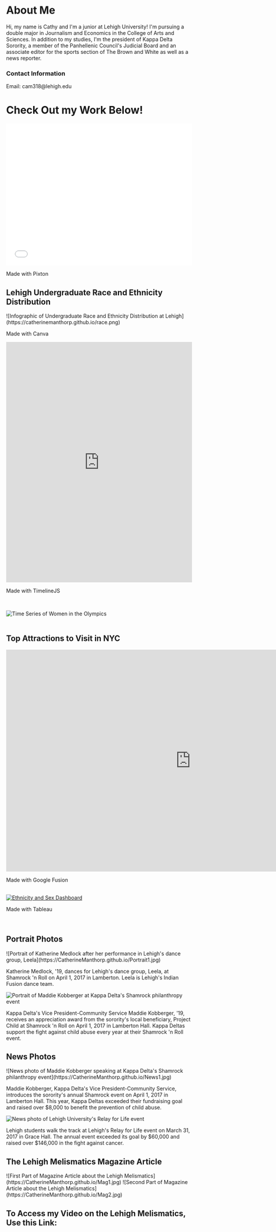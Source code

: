 <h1>About Me</h1>
<p>Hi, my name is Cathy and I'm a junior at Lehigh University! I'm pursuing a double major in Journalism and Economics in the College of Arts and Sciences. In addition to my studies, I'm the president of Kappa Delta Sorority, a member of the Panhellenic Council's Judicial Board and an associate editor for the sports section of The Brown and White as well as a news reporter.</p>
<h3>Contact Information</h3>
<p>Email: cam318@lehigh.edu</p>


<h1>Check Out my Work Below!</h1>

<iframe src="//www.pixton.com/embed/nlq6u83d" frameborder="0" width="100%" height="384" allowfullscreen></iframe>
<p>Made with Pixton</p>

<h2>Lehigh Undergraduate Race and Ethnicity Distribution</h2>
![Infographic of Undergraduate Race and Ethnicity Distribution at Lehigh](https://catherinemanthorp.github.io/race.png)
<p>Made with Canva</p>

<iframe src='https://cdn.knightlab.com/libs/timeline3/latest/embed/index.html?source=1hXOw36pGS262etc4D0Ut_Gt61j66F8neVZKxBqYD9Lk&font=Default&lang=en&initial_zoom=2&height=650' width='100%' height='650' webkitallowfullscreen mozallowfullscreen allowfullscreen frameborder='0'></iframe>
<p>Made with TimelineJS</p>
<br>

![Time Series of Women in the Olympics](https://catherinemanthorp.github.io/womenolympics.png)
<br>
<br>

<h2>Top Attractions to Visit in NYC</h2>
<iframe width="1000" height="600" scrolling="no" frameborder="no" src="https://fusiontables.google.com/embedviz?q=select+col0+from+1z5qxlKn3kzisU01h2kLOith_UE_nNYs6RV_R97ry&amp;viz=MAP&amp;h=false&amp;lat=40.86042659051754&amp;lng=-73.9888840068848&amp;t=1&amp;z=11&amp;l=col0&amp;y=2&amp;tmplt=2&amp;hml=ONE_COL_LAT_LNG"></iframe>
<p>Made with Google Fusion</p>
<br>

<md>
<div class='tableauPlaceholder' id='viz1488993834196' style='position: relative'><noscript><a href='#'><img alt='Ethnicity and Sex Dashboard ' src='https:&#47;&#47;public.tableau.com&#47;static&#47;images&#47;Ba&#47;BachelorsPercentage&#47;EthnicityandSexDashboard&#47;1_rss.png' style='border: none' /></a></noscript><object class='tableauViz'  style='display:none;'><param name='host_url' value='https%3A%2F%2Fpublic.tableau.com%2F' /> <param name='site_root' value='' /><param name='name' value='BachelorsPercentage&#47;EthnicityandSexDashboard' /><param name='tabs' value='no' /><param name='toolbar' value='yes' /><param name='static_image' value='https:&#47;&#47;public.tableau.com&#47;static&#47;images&#47;Ba&#47;BachelorsPercentage&#47;EthnicityandSexDashboard&#47;1.png' /> <param name='animate_transition' value='yes' /><param name='display_static_image' value='yes' /><param name='display_spinner' value='yes' /><param name='display_overlay' value='yes' /><param name='display_count' value='yes' /></object></div>                <script type='text/javascript'>                    var divElement = document.getElementById('viz1488993834196');                    var vizElement = divElement.getElementsByTagName('object')[0];                    vizElement.style.width='100%';vizElement.style.height=(divElement.offsetWidth*0.75)+'px';                    var scriptElement = document.createElement('script');                    scriptElement.src = 'https://public.tableau.com/javascripts/api/viz_v1.js';                    vizElement.parentNode.insertBefore(scriptElement, vizElement);                </script>
<p>Made with Tableau</p>
</md>
<br>

<h2>Portrait Photos</h2>
![Portrait of Katherine Medlock after her performance in Lehigh's dance group, Leela](https://CatherineManthorp.github.io/Portrait1.jpg)
<p>Katherine Medlock, '19, dances for Lehigh's dance group, Leela, at Shamrock 'n Roll on April 1, 2017 in Lamberton. Leela is Lehigh's Indian Fusion dance team.</p>

![Portrait of Maddie Kobberger at Kappa Delta's Shamrock philanthropy event](http://CatherineManthorp.github.io/Portrait2.jpg)
<p>Kappa Delta's Vice President-Community Service Maddie Kobberger, '19, receives an appreciation award from the sorority's local beneficiary, Project Child at Shamrock 'n Roll on April 1, 2017 in Lamberton Hall. Kappa Deltas support the fight against child abuse every year at their Shamrock 'n Roll event.</p>


<h2>News Photos</h2>
![News photo of Maddie Kobberger speaking at Kappa Delta's Shamrock philanthropy event](https://CatherineManthorp.github.io/News1.jpg)
<p>Maddie Kobberger, Kappa Delta's Vice President-Community Service, introduces the sorority's annual Shamrock event on April 1, 2017 in Lamberton Hall. This year, Kappa Deltas exceeded their fundraising goal and raised over $8,000 to benefit the prevention of child abuse.</p>

![News photo of Lehigh University's Relay for Life event](https://CatherineManthorp.github.io/News2.jpg)
<p>Lehigh students walk the track at Lehigh's Relay for Life event on March 31, 2017 in Grace Hall. The annual event exceeded its goal by $60,000 and raised over $146,000 in the fight against cancer.</p>

<h2>The Lehigh Melismatics Magazine Article</h2>
![First Part of Magazine Article about the Lehigh Melismatics](https://CatherineManthorp.github.io/Mag1.jpg)
![Second Part of Magazine Article about the Lehigh Melismatics](https://CatherineManthorp.github.io/Mag2.jpg)

<h2>To Access my Video on the Lehigh Melismatics, Use this Link:</p>
<https://drive.google.com/file/d/0BweY_DdhQMmsNWJfdk1rRzZkcFE/view?usp=sharing>
